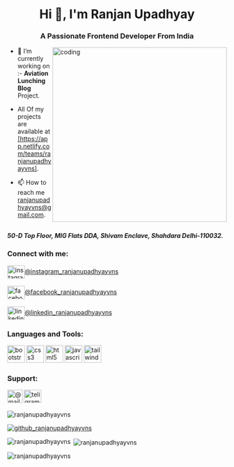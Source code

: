 <h1 align="center">Hi 👋, I'm Ranjan Upadhyay</h1>
<h3 align="center">A Passionate Frontend Developer From India</h3>

<img align="right" alt="coding" width="400"
        src="https://user-images.githubusercontent.com/55389276/140866485-8fb1c876-9a8f-4d6a-98dc-08c4981eaf70.gif">

- 🔭 I’m currently working on :- <strong> Aviation Lunching Blog </strong>Project.<br>

- All Of my projects are available at <a href="https://app.netlify.com/teams/ranjanupadhya">[https://app.netlify.com/teams/ranjanupadhyayvns]</a>.<br>

- 📫 How to reach me  <a href="mailto:ranjanupadhyayvns.com">ranjanupadhyayvns@gmail.com</a>.<br><br>
<address><b>50-D Top Floor, MIG Flats DDA, Shivam Enclave, Shahdara Delhi-110032.</b></address>

<h3 align="left">Connect with me:</h3>
<p align="left">
<a href="https://instagram.com/ranjanupadhyayvns?igshid=ZDc4ODBmNjlmNQ==" target="blank"><img align="center" src="https://cdn-icons-png.flaticon.com/512/2111/2111463.png" alt="instagram_ranjanupadhyayvns" height="30" width="40" />@instagram_ranjanupadhyayvns</a><br><br>
<a href="https://www.facebook.com/profile.php?id=100094632602888&mibextid=ZbWKwL" target="blank"><img align="center" src="https://cdn-icons-png.flaticon.com/512/174/174848.png" alt="facebook_ranjanupadhyayvns" height="30" width="40"  />@facebook_ranjanupadhyayvns</a><br><br>
<a href="https://www.linkedin.com/in/ranjanupadhyayvns/" target="blank"><img align="center" src="https://upload.wikimedia.org/wikipedia/commons/thumb/c/ca/LinkedIn_logo_initials.png/600px-LinkedIn_logo_initials.png" alt="linkedin" height="30" width="40"/>@linkedin_ranjanupadhyayvns</a>
</p>

<h3 align="left">Languages and Tools:</h3>
<p align="left"> <a href="https://getbootstrap.com" target="_blank" rel="noreferrer"> 
        <img src="https://msatechnosoft.in/blog/wp-content/uploads/2018/06/bootstrap-png-MSA-Technosoft.png" alt="bootstrap" width="40" height="40"/></a> 
        <a href="https://www.w3schools.com/css/" target="_blank" rel="noreferrer"> 
        <img src="https://www.jennerstrand.se/wp-content/uploads/2023/06/CSS3_logo_and_wordmark.svg_.png" alt="css3" width="40" height="40"/></a> 
        <a href="https://www.w3.org/html/" target="_blank" rel="noreferrer"> <img src="https://upload.wikimedia.org/wikipedia/commons/thumb/6/61/HTML5_logo_and_wordmark.svg/1200px-HTML5_logo_and_wordmark.svg.png" alt="html5" width="40" height="40"/></a> 
        <a href="https://developer.mozilla.org/en-US/docs/Web/JavaScript" target="_blank" rel="noreferrer"><img src="https://e7.pngegg.com/pngimages/602/440/png-clipart-javascript-open-logo-number-js-angle-text-thumbnail.png" alt="javascript" width="40" height="40"/></a> 
        <a href="https://tailwindcss.com/" target="_blank" rel="noreferrer"> <img src="https://www.vectorlogo.zone/logos/tailwindcss/tailwindcss-icon.svg" alt="tailwind" width="40" height="40"/></a> 
</p>

<h3 align="left">Support:</h3>
<p>
  <a href="mailto:ranjanupadhyayvns@gmail.com"><img rel="noreferrer" align="left" src="https://cdn-icons-png.flaticon.com/512/732/732200.png" height="30" width="35" alt="@mail_ranjanupadhyayvns@gmail.com"/>
</a>
        
<a href="https://t.me/contact_ranjanupadhyayvns"><img  rel="noreferrer" align="left" src="https://cdn-icons-png.flaticon.com/512/3488/3488463.png" height="30" width="40" alt="teligram_ranjanupadhyayvns" /></a>
</p>


<br><br>

<p align="left"> <img src="https://komarev.com/ghpvc/?username=ranjanupadhyayvns&label=Profile%20views&color=0e75b6&style=flat" alt="ranjanupadhyayvns" /> </p>

<p align="left"> <a href="https://github.com/ryo-ma/github-profile-trophy"><img src="https://github-profile-trophy.vercel.app/?username=ranjanupadhyayvns" alt="github_ranjanupadhyayvns" /></a> </p>

<p><img align="left" src="https://github-readme-stats.vercel.app/api/top-langs?username=ranjanupadhyayvns&show_icons=true&locale=en&layout=compact" alt="ranjanupadhyayvns" /></p>

<p>&nbsp;<img align="center" src="https://github-readme-stats.vercel.app/api?username=ranjanupadhyayvns&show_icons=true&locale=en" alt="ranjanupadhyayvns" /></p>

<p><img align="center" src="https://github-readme-streak-stats.herokuapp.com/?user=ranjanupadhyayvns&" alt="ranjanupadhyayvns" /></p>
